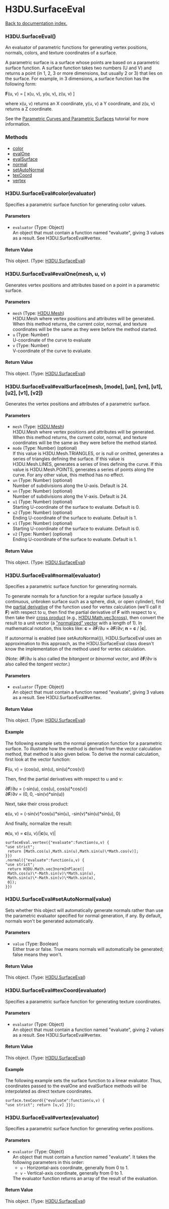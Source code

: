 # H3DU.SurfaceEval

[Back to documentation index.](index.md)

### H3DU.SurfaceEval() <a id='H3DU.SurfaceEval'></a>

An evaluator of parametric functions for generating
vertex positions, normals, colors, and texture coordinates
of a surface.

A parametric surface is a surface whose points are based on a
parametric surface function. A surface function takes two numbers
(U and V) and returns a point (in 1, 2, 3 or more dimensions, but
usually 2 or 3) that lies on the surface. For example, in 3
dimensions, a surface function has the following form:

<b>F</b>(u, v) = [ x(u, v), y(u, v), z(u, v) ]

where x(u, v) returns an X coordinate, y(u, v) a Y coordinate,
and z(u, v) returns a Z coordinate.

See the <a href="tutorial-surfaces.md">Parametric Curves and Parametric Surfaces</a> tutorial for more information.

### Methods

* [color](#H3DU.SurfaceEval_H3DU.SurfaceEval_color)
* [evalOne](#H3DU.SurfaceEval_H3DU.SurfaceEval_evalOne)
* [evalSurface](#H3DU.SurfaceEval_H3DU.SurfaceEval_evalSurface)
* [normal](#H3DU.SurfaceEval_H3DU.SurfaceEval_normal)
* [setAutoNormal](#H3DU.SurfaceEval_H3DU.SurfaceEval_setAutoNormal)
* [texCoord](#H3DU.SurfaceEval_H3DU.SurfaceEval_texCoord)
* [vertex](#H3DU.SurfaceEval_H3DU.SurfaceEval_vertex)

### H3DU.SurfaceEval#color(evaluator) <a id='H3DU.SurfaceEval_H3DU.SurfaceEval_color'></a>

Specifies a parametric surface function for generating color values.

#### Parameters

* `evaluator` (Type: Object)<br>
    An object that must contain a function named "evaluate", giving 3 values as a result. See H3DU.SurfaceEval#vertex. </ul>

#### Return Value

This object. (Type: <a href="H3DU.SurfaceEval.md">H3DU.SurfaceEval</a>)

### H3DU.SurfaceEval#evalOne(mesh, u, v) <a id='H3DU.SurfaceEval_H3DU.SurfaceEval_evalOne'></a>

Generates vertex positions and attributes based on a point
in a parametric surface.

#### Parameters

* `mesh` (Type: <a href="H3DU.Mesh.md">H3DU.Mesh</a>)<br>
    H3DU.Mesh where vertex positions and attributes will be generated. When this method returns, the current color, normal, and texture coordinates will be the same as they were before the method started.
* `u` (Type: Number)<br>
    U-coordinate of the curve to evaluate
* `v` (Type: Number)<br>
    V-coordinate of the curve to evaluate.

#### Return Value

This object. (Type: <a href="H3DU.SurfaceEval.md">H3DU.SurfaceEval</a>)

### H3DU.SurfaceEval#evalSurface(mesh, [mode], [un], [vn], [u1], [u2], [v1], [v2]) <a id='H3DU.SurfaceEval_H3DU.SurfaceEval_evalSurface'></a>

Generates the vertex positions and attributes of a parametric
surface.

#### Parameters

* `mesh` (Type: <a href="H3DU.Mesh.md">H3DU.Mesh</a>)<br>
    H3DU.Mesh where vertex positions and attributes will be generated. When this method returns, the current color, normal, and texture coordinates will be the same as they were before the method started.
* `mode` (Type: Number) (optional)<br>
    If this value is H3DU.Mesh.TRIANGLES, or is null or omitted, generates a series of triangles defining the surface. If this value is H3DU.Mesh.LINES, generates a series of lines defining the curve. If this value is H3DU.Mesh.POINTS, generates a series of points along the curve. For any other value, this method has no effect.
* `un` (Type: Number) (optional)<br>
    Number of subdivisions along the U-axis. Default is 24.
* `vn` (Type: Number) (optional)<br>
    Number of subdivisions along the V-axis. Default is 24.
* `u1` (Type: Number) (optional)<br>
    Starting U-coordinate of the surface to evaluate. Default is 0.
* `u2` (Type: Number) (optional)<br>
    Ending U-coordinate of the surface to evaluate. Default is 1.
* `v1` (Type: Number) (optional)<br>
    Starting U-coordinate of the surface to evaluate. Default is 0.
* `v2` (Type: Number) (optional)<br>
    Ending U-coordinate of the surface to evaluate. Default is 1.

#### Return Value

This object. (Type: <a href="H3DU.SurfaceEval.md">H3DU.SurfaceEval</a>)

### H3DU.SurfaceEval#normal(evaluator) <a id='H3DU.SurfaceEval_H3DU.SurfaceEval_normal'></a>

Specifies a parametric surface function for generating normals.

To generate normals for a function for a regular surface (usually
a continuous, unbroken surface such as a sphere, disk, or open
cylinder), find the <a href="http://en.wikipedia.org/wiki/Partial_derivative">partial derivative</a> of
the function used for vertex calculation (we'll call it <b>F</b>) with
respect to u, then find the partial derivative of <b>F</b> with respect to
v, then take their <a href="http://en.wikipedia.org/wiki/Cross_product">cross
product</a> (e.g., <a href="H3DU.Math.md#H3DU.Math.vec3cross">H3DU.Math.vec3cross</a>), then convert the result to a unit vector
(a <a href="H3DU.Math.md#H3DU.Math.vec3norm">"normalized" vector</a> with a length of 1).
In mathematical notation, this looks like:
<b>c</b> = &#x2202;<b>F</b>/&#x2202;<i>u</i> &times;
&#x2202;<b>F</b>/&#x2202;<i>v</i>; <b>n</b> = <b>c</b> / |<b>c</b>|.

If autonormal is enabled (see setAutoNormal()), H3DU.SurfaceEval uses an approximation to this approach,
as the H3DU.SurfaceEval class doesn't know the implementation of the method used
for vertex calculation.

(Note: &#x2202;<b>F</b>/&#x2202;<i>u</i> is also called the <i>bitangent</i>
or <i>binormal vector</i>, and &#x2202;<b>F</b>/&#x2202;<i>v</i> is also
called the <i>tangent vector</i>.)

#### Parameters

* `evaluator` (Type: Object)<br>
    An object that must contain a function named "evaluate", giving 3 values as a result. See H3DU.SurfaceEval#vertex. </ul>

#### Return Value

This object. (Type: <a href="H3DU.SurfaceEval.md">H3DU.SurfaceEval</a>)

#### Example

The following example sets the normal generation
function for a parametric surface. To illustrate how the method is derived
from the vector calculation method, that method is also given below. To
derive the normal calculation, first look at the vector function:

<b>F</b>(u, v) = (cos(u), sin(u), sin(u)\*cos(v))

Then, find the partial derivatives with respect to u and v:

&#x2202;<b>F</b>/&#x2202;<i>u</i> = (-sin(u), cos(u), cos(u)\*cos(v))<br>
&#x2202;<b>F</b>/&#x2202;<i>v</i> = (0, 0, -sin(v)\*sin(u))

Next, take their cross product:

<b>c</b>(u, v) = (-sin(v)\*cos(u)\*sin(u), -sin(v)\*sin(u)\*sin(u), 0)<br>

And finally, normalize the result:

<b>n</b>(u, v) = <b>c</b>(u, v)/|<b>c</b>(u, v)|

    surfaceEval.vertex({"evaluate":function(u,v) {
    "use strict";
     return [Math.cos(u),Math.sin(u),Math.sin(u)\*Math.cos(v)];
    }})
    .normal({"evaluate":function(u,v) {
    "use strict";
     return H3DU.Math.vec3normInPlace([
     Math.cos(u)\*-Math.sin(v)\*Math.sin(u),
     Math.sin(u)\*-Math.sin(v)\*Math.sin(u),
     0]);
    }})

### H3DU.SurfaceEval#setAutoNormal(value) <a id='H3DU.SurfaceEval_H3DU.SurfaceEval_setAutoNormal'></a>

Sets whether this object will automatically generate
normals rather than use the parametric evaluator
specified for normal generation, if any.
By default, normals won't be generated automatically.

#### Parameters

* `value` (Type: Boolean)<br>
    Either true or false. True means normals will automatically be generated; false means they won't.

#### Return Value

This object. (Type: <a href="H3DU.SurfaceEval.md">H3DU.SurfaceEval</a>)

### H3DU.SurfaceEval#texCoord(evaluator) <a id='H3DU.SurfaceEval_H3DU.SurfaceEval_texCoord'></a>

Specifies a parametric surface function for generating texture coordinates.

#### Parameters

* `evaluator` (Type: Object)<br>
    An object that must contain a function named "evaluate", giving 2 values as a result. See H3DU.SurfaceEval#vertex. </ul>

#### Return Value

This object. (Type: <a href="H3DU.SurfaceEval.md">H3DU.SurfaceEval</a>)

#### Example

The following example sets the surface
function to a linear evaluator. Thus, coordinates passed to the
evalOne and evalSurface methods will be interpolated as direct
texture coordinates.

    surface.texCoord({"evaluate":function(u,v) {
    "use strict"; return [u,v] }});

### H3DU.SurfaceEval#vertex(evaluator) <a id='H3DU.SurfaceEval_H3DU.SurfaceEval_vertex'></a>

Specifies a parametric surface function for generating vertex positions.

#### Parameters

* `evaluator` (Type: Object)<br>
    An object that must contain a function named "evaluate". It takes the following parameters in this order:<ul> <li><code>u</code> - Horizontal-axis coordinate, generally from 0 to 1. <li><code>v</code> - Vertical-axis coordinate, generally from 0 to 1. </ul> The evaluator function returns an array of the result of the evaluation.

#### Return Value

This object. (Type: <a href="H3DU.SurfaceEval.md">H3DU.SurfaceEval</a>)
